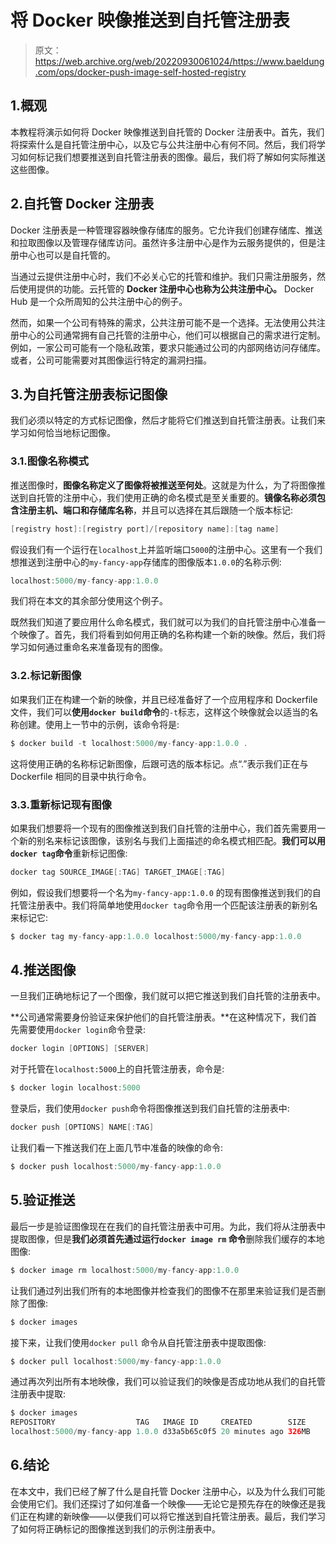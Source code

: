 # 将 Docker 映像推送到自托管注册表

> 原文：<https://web.archive.org/web/20220930061024/https://www.baeldung.com/ops/docker-push-image-self-hosted-registry>

## 1.概观

本教程将演示如何将 Docker 映像推送到自托管的 Docker 注册表中。首先，我们将探索什么是自托管注册中心，以及它与公共注册中心有何不同。然后，我们将学习如何标记我们想要推送到自托管注册表的图像。最后，我们将了解如何实际推送这些图像。

## 2.自托管 Docker 注册表

Docker 注册表是一种管理容器映像存储库的服务。它允许我们创建存储库、推送和拉取图像以及管理存储库访问。虽然许多注册中心是作为云服务提供的，但是注册中心也可以是自托管的。

当通过云提供注册中心时，我们不必关心它的托管和维护。我们只需注册服务，然后使用提供的功能。云托管的 **Docker 注册中心也称为公共注册中心。** Docker Hub 是一个众所周知的公共注册中心的例子。

然而，如果一个公司有特殊的需求，公共注册可能不是一个选择。无法使用公共注册中心的公司通常拥有自己托管的注册中心，他们可以根据自己的需求进行定制。例如，一家公司可能有一个隐私政策，要求只能通过公司的内部网络访问存储库。或者，公司可能需要对其图像运行特定的漏洞扫描。

## 3.为自托管注册表标记图像

我们必须以特定的方式标记图像，然后才能将它们推送到自托管注册表。让我们来学习如何恰当地标记图像。

### 3.1.图像名称模式

推送图像时，**图像名称定义了图像将被推送至何处**。这就是为什么，为了将图像推送到自托管的注册中心，我们使用正确的命名模式是至关重要的。**镜像名称必须包含注册主机、端口和存储库名称**，并且可以选择在其后跟随一个版本标记:

```java
[registry host]:[registry port]/[repository name]:[tag name]
```

假设我们有一个运行在`localhost`上并监听端口`5000`的注册中心。这里有一个我们想推送到注册中心的`my-fancy-app`存储库的图像版本`1.0.0`的名称示例:

```java
localhost:5000/my-fancy-app:1.0.0
```

我们将在本文的其余部分使用这个例子。

既然我们知道了要应用什么命名模式，我们就可以为我们的自托管注册中心准备一个映像了。首先，我们将看到如何用正确的名称构建一个新的映像。然后，我们将学习如何通过重命名来准备现有的图像。

### 3.2.标记新图像

如果我们正在构建一个新的映像，并且已经准备好了一个应用程序和 Dockerfile 文件，我们可以**使用`docker build`命令**的`-t`标志，这样这个映像就会以适当的名称创建。使用上一节中的示例，该命令将是:

```java
$ docker build -t localhost:5000/my-fancy-app:1.0.0 .
```

这将使用正确的名称标记新图像，后跟可选的版本标记。点“.”表示我们正在与 Dockerfile 相同的目录中执行命令。

### 3.3.重新标记现有图像

如果我们想要将一个现有的图像推送到我们自托管的注册中心，我们首先需要用一个新的别名来标记该图像，该别名与我们上面描述的命名模式相匹配。**我们可以用`docker tag`命令**重新标记图像:

```java
docker tag SOURCE_IMAGE[:TAG] TARGET_IMAGE[:TAG]
```

例如，假设我们想要将一个名为`my-fancy-app:1.0.0` 的现有图像推送到我们的自托管注册表中。我们将简单地使用`docker tag`命令用一个匹配该注册表的新别名来标记它:

```java
$ docker tag my-fancy-app:1.0.0 localhost:5000/my-fancy-app:1.0.0
```

## 4.推送图像

一旦我们正确地标记了一个图像，我们就可以把它推送到我们自托管的注册表中。

**公司通常需要身份验证来保护他们的自托管注册表。**在这种情况下，我们首先需要使用`docker login`命令登录:

```java
docker login [OPTIONS] [SERVER]
```

对于托管在`localhost:5000`上的自托管注册表，命令是:

```java
$ docker login localhost:5000
```

登录后，我们使用`docker push`命令将图像推送到我们自托管的注册表中:

```java
docker push [OPTIONS] NAME[:TAG]
```

让我们看一下推送我们在上面几节中准备的映像的命令:

```java
$ docker push localhost:5000/my-fancy-app:1.0.0
```

## 5.验证推送

最后一步是验证图像现在在我们的自托管注册表中可用。为此，我们将从注册表中提取图像，但是**我们必须首先通过运行`docker image rm` 命令**删除我们缓存的本地图像:

```java
$ docker image rm localhost:5000/my-fancy-app:1.0.0
```

让我们通过列出我们所有的本地图像并检查我们的图像不在那里来验证我们是否删除了图像:

```java
$ docker images
```

接下来，让我们使用`docker pull` 命令从自托管注册表中提取图像:

```java
$ docker pull localhost:5000/my-fancy-app:1.0.0
```

通过再次列出所有本地映像，我们可以验证我们的映像是否成功地从我们的自托管注册表中提取:

```java
$ docker images
REPOSITORY                  TAG   IMAGE ID     CREATED        SIZE 
localhost:5000/my-fancy-app 1.0.0 d33a5b65c0f5 20 minutes ago 326MB
```

## 6.结论

在本文中，我们已经了解了什么是自托管 Docker 注册中心，以及为什么我们可能会使用它们。我们还探讨了如何准备一个映像——无论它是预先存在的映像还是我们正在构建的新映像——以便我们可以将它推送到自托管注册表。最后，我们学习了如何将正确标记的图像推送到我们的示例注册表中。